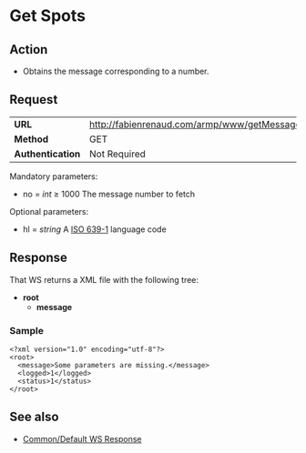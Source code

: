 # Get Spots #

## Action ##

  * Obtains the message corresponding to a number.

## Request ##
<table cellspacing='4' border='0'>
<blockquote><tr><td><b>URL</b></td><td><a href='http://fabienrenaud.com/armp/www/getMessage.php'>http://fabienrenaud.com/armp/www/getMessage.php</a></td></tr>
<tr><td><b>Method</b></td><td>GET</td></tr>
<tr><td><b>Authentication</b></td><td>Not Required</td></tr>
</table></blockquote>

Mandatory parameters:
  * no = _int_ ≥ 1000 The message number to fetch

Optional parameters:
  * hl = _string_ A [ISO 639-1](http://en.wikipedia.org/wiki/List_of_ISO_639-1_codes) language code

## Response ##

That WS returns a XML file with the following tree:
  * **root**
    * **message**

### Sample ###

```
<?xml version="1.0" encoding="utf-8"?>
<root>
  <message>Some parameters are missing.</message>
  <logged>1</logged>
  <status>1</status>
</root>
```

## See also ##

  * [Common/Default WS Response](WS_DefaultResponse.md)